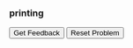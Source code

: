 ### printing
<div id="hello_world-sortableTrash" class="sortable-code"></div> 
<div id="hello_world-sortable" class="sortable-code"></div> 
<div style="clear:both;"></div> 
<p> 
    <input id="hello_world-feedbackLink" value="Get Feedback" type="button" /> 
    <input id="hello_world-newInstanceLink" value="Reset Problem" type="button" /> 
</p> 
<script type="text/javascript"> 
(function(){
  var initial = "course = &#039;Chemistry&#039;\n" +
    "print(f&quot;What is after {course}?&quot;)\n" +
    "course = Chemistry #distractor\n" +
    "&#039;Chemistry&#039; = course #distractor\n" +
    "print(&quot;What is after {course}?&quot;) #distractor\n" +
    "print f&#039;What is after {course}?&#039; #distractor";
  var parsonsPuzzle = new ParsonsWidget({
    "sortableId": "hello_world-sortable",
    "max_wrong_lines": 10,
    "grader": ParsonsWidget._graders.LineBasedGrader,
    "exec_limit": 2500,
    "can_indent": false,
    "x_indent": 50,
    "lang": "en",
    "trashId": "hello_world-sortableTrash"
  });
  parsonsPuzzle.init(initial);
  parsonsPuzzle.shuffleLines();
  $("#hello_world-newInstanceLink").click(function(event){ 
      event.preventDefault(); 
      parsonsPuzzle.shuffleLines(); 
  }); 
  $("#hello_world-feedbackLink").click(function(event){ 
      event.preventDefault(); 
      parsonsPuzzle.getFeedback(); 
  }); 
})(); 
</script>
